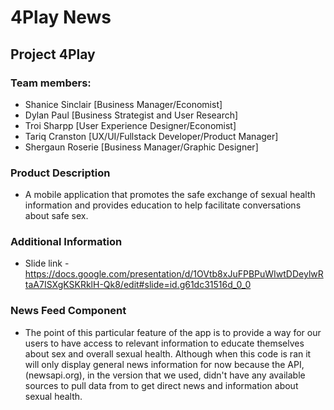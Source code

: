# 4Play News

## Project 4Play

### Team members:
- Shanice Sinclair [Business Manager/Economist]
- Dylan Paul [Business Strategist and User Research]
- Troi Sharpp [User Experience Designer/Economist]
- Tariq Cranston [UX/UI/Fullstack Developer/Product Manager]
- Shergaun Roserie [Business Manager/Graphic Designer]

### Product Description
- A mobile application that promotes the safe exchange of sexual health information and provides education to help facilitate conversations about safe sex.


### Additional Information
- Slide link - https://docs.google.com/presentation/d/1OVtb8xJuFPBPuWIwtDDeylwRtaA7ISXgKSKRklH-Qk8/edit#slide=id.g61dc31516d_0_0


### News Feed Component
- The point of this particular feature of the app is to provide a way for our users to have access to relevant information to educate themselves about sex and overall sexual health. Although when this code is ran it will only display general news information for now because the API, (newsapi.org), in the version that we used, didn't have any available sources to pull data from to get direct news and information about sexual health. 